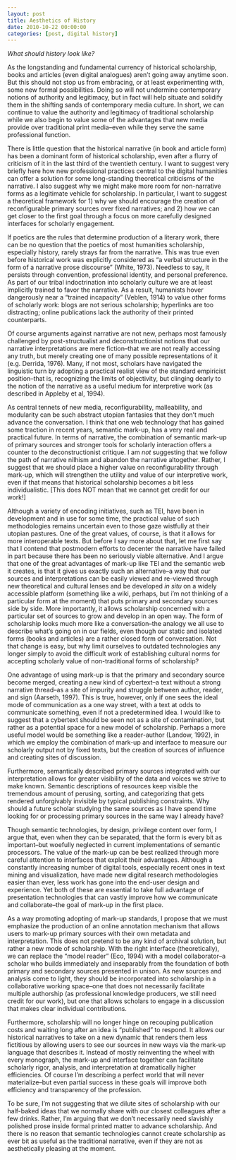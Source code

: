 ```yaml
--- 
layout: post 
title: Aesthetics of History
date: 2010-10-22 00:00:00
categories: [post, digital history]
---
```


*What should history look like?*

As the longstanding and fundamental currency of historical scholarship, books and articles (even digital analogues) aren&#8217;t going away anytime soon. But this should not stop us from embracing, or at least experimenting with, some new formal possibilities. Doing so will not undermine contemporary notions of authority and legitimacy, but in fact will help situate and solidify them in the shifting sands of contemporary media culture. In short, we can continue to value the authority and legitimacy of traditional scholarship while we also begin to value some of the advantages that new media provide over traditional print media&#8211;even while they serve the same professional function.

There is little question that the historical narrative (in book and article form) has been a dominant form of historical scholarship, even after a flurry of criticism of it in the last third of the twentieth century. I want to suggest very briefly here how new professional practices central to the digital humanities can offer a solution for some long-standing theoretical criticisms of the narrative. I also suggest why we might make more room for non-narrative forms as a legitimate vehicle for scholarship. In particular, I want to suggest a theoretical framework for 1) why we should encourage the creation of reconfigurable primary sources over fixed narratives; and 2) how we can get closer to the first goal through a focus on more carefully designed interfaces for scholarly engagement.

If poetics are the rules that determine production of a literary work, there can be no question that the poetics of most humanities scholarship, especially history, rarely strays far from the narrative. This was true even before historical work was explicitly considered as “a verbal structure in the form of a narrative prose discourse” (White, 1973). Needless to say, it persists through convention, professional identity, and personal preference. As part of our tribal indoctrination into scholarly culture we are at least implicitly trained to favor the narrative. As a result, humanists hover dangerously near a “trained incapacity” (Veblen, 1914) to value other forms of scholarly work: blogs are not serious scholarship; hyperlinks are too distracting; online publications lack the authority of their printed counterparts.

Of course arguments against narrative are not new, perhaps most famously challenged by post-structualist and deconstructionist notions that our narrative interpretations are mere fiction&#8211;that we are not really accessing any truth, but merely creating one of many possible representations of it (e.g. Derrida, 1976). Many, if not most, scholars have navigated the linguistic turn by adopting a practical realist view of the standard empiricist position&#8211;that is, recognizing the limits of objectivity, but clinging dearly to the notion of the narrative as a useful medium for interpretive work (as described in Appleby et al, 1994).

As central tennets of new media, reconfigurability, malleability, and modularity can be such abstract utopian fantasies that they don&#8217;t much advance the conversation. I think that one web technology that has gained some traction in recent years, semantic mark-up, has a very real and practical future. In terms of narrative, the combination of semantic mark-up of primary sources and stronger tools for scholarly interaction offers a counter to the deconstructionist critique. I am _not_ suggesting that we follow the path of narrative nilhism and abandon the narrative altogether. Rather, I suggest that we should place a higher value on reconfigurability through mark-up, which will strengthen the utility and value of our interpretive work, even if that means that historical scholarship becomes a bit less individualistic. [This does NOT mean that we cannot get credit for our work!]

Although a variety of encoding initiatives, such as TEI, have been in development and in use for some time, the practical value of such methodologies remains uncertain even to those gaze wistfully at their utopian pastures. One of the great values, of course, is that it allows for more interoperable texts. But before I say more about that, let me first say that I contend that postmodern efforts to decenter the narrative have failed in part because there has been no seriously viable alternative. And I argue that one of the great advantages of mark-up like TEI and the semantic web it creates, is that it gives us exactly such an alternative&#8211;a way that our sources and interpretations can be easily viewed and re-viewed through new theoretical and cultural lenses and be developed _in situ_ on a widely accessible platform (something like a wiki, perhaps, but i&#8217;m not thinking of a particular form at the moment) that puts primary and secondary sources side by side. More importantly, it allows scholarship concerned with a particular set of sources to grow and develop in an open way. The form of scholarship looks much more like a conversation&#8211;the analogy we all use to describe what&#8217;s going on in our fields, even though our static and isolated forms (books and articles) are a rather closed form of conversation. Not that change is easy, but why limit ourselves to outdated technologies any longer simply to avoid the difficult work of establishing cultural norms for accepting scholarly value of non-traditional forms of scholarship?

One advantage of using mark-up is that the primary and secondary source become merged, creating a new kind of cybertext&#8211;a text without a strong narrative thread&#8211;as a site of impurity and struggle between author, reader, and sign (Aarseth, 1997). This is true, however, only if one sees the ideal mode of communication as a one way street, with a text at odds to communicate something, even if not a predetermined idea. I would like to suggest that a cybertext should be seen not as a site of contamination, but rather as a potential space for a new model of scholarship. Perhaps a more useful model would be something like a reader-author (Landow, 1992), in which we employ the combination of mark-up and interface to measure our scholarly output not by fixed texts, but the creation of sources of influence and creating sites of discussion.

Furthermore, semantically described primary sources integrated with our interpretation allows for greater visibility of the data and voices we strive to make known. Semantic descriptions of resources keep visible the tremendous amount of perusing, sorting, and categorizing that gets rendered unforgivably invisible by typical publishing constraints. Why should a future scholar studying the same sources as I have spend time looking for or processing primary sources in the same way I already have?

Though semantic technologies, by design, privilege content over form, I argue that, even when they can be separated, that the form is every bit as important&#8211;but woefully neglected in current implementations of semantic processors. The value of the mark-up can be best realized through more careful attention to interfaces that exploit their advantages. Although a constantly increasing number of digital tools, especially recent ones in text mining and visualization, have made new digital research methodologies easier than ever, less work has gone into the end-user design and experience. Yet both of these are essential to take full advantage of presentation technologies that can vastly improve how we communicate and collaborate&#8211;the goal of mark-up in the first place.

As a way promoting adopting of mark-up standards, I propose that we must emphasize the production of an online annotation mechanism that allows users to mark-up primary sources with their own metadata and interpretation. This does not pretend to be any kind of archival solution, but rather a new mode of scholarship. With the right interface (theoretically), we can replace the “model reader” (Eco, 1994) with a model collaborator&#8211;a scholar who builds immediately and inseparably from the foundation of both primary and secondary sources presented in unison. As new sources and analysis come to light, they should be incorporated into scholarship in a collaborative working space&#8211;one that does not necessarily facilitate multiple authorship (as professional knowledge producers, we still need credit for our work), but one that allows scholars to engage in a discussion that makes clear individual contributions.

Furthermore, scholarship will no longer hinge on recouping publication costs and waiting long after an idea is “published” to respond. It allows our historical narratives to take on a new dynamic that renders them less fictitious by allowing users to see our sources in new ways via the mark-up language that describes it. Instead of mostly reinventing the wheel with every monograph, the mark-up and interface together can facilitate scholarly rigor, analysis, and interpretation at dramatically higher efficiencies. Of course I&#8217;m describing a perfect world that will never materialize&#8211;but even partial success in these goals will improve both efficiency and transparency of the profession. 

To be sure, I&#8217;m not suggesting that we dilute sites of scholarship with our half-baked ideas that we normally share with our closest colleagues after a few drinks. Rather, I&#8217;m arguing that we don&#8217;t necessarily need slavishly polished prose inside formal printed matter to advance scholarship. And there is no reason that semantic technologies cannot create scholarship as ever bit as useful as the traditional narrative, even if they are not as aesthetically pleasing at the moment.